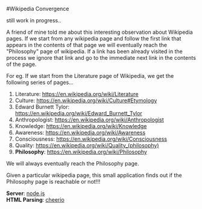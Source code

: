 #Wikipedia Convergence

still work in progress..

A friend of mine told me about this interesting observation about Wikipedia pages. If we start from any wikipedia page and follow the first link that appears in the contents of that page we will eventually reach the "Philosophy" page of wikipedia. If a link has been already visited in the process we ignore that link and go to the immediate next link in the contents of the page.

For eg. If we start from the Literature page of Wikipedia, we get the following series of pages...<br>
1. Literature: https://en.wikipedia.org/wiki/Literature<br>
2. Culture: https://en.wikipedia.org/wiki/Culture#Etymology<br>
3. Edward Burnett Tylor: https://en.wikipedia.org/wiki/Edward_Burnett_Tylor<br>
4. Anthropologist: https://en.wikipedia.org/wiki/Anthropologist<br>
5. Knowledge: https://en.wikipedia.org/wiki/Knowledge<br>
6. Awareness: https://en.wikipedia.org/wiki/Awareness<br>
7. Consciousness: https://en.wikipedia.org/wiki/Consciousness<br>
8. Quality: https://en.wikipedia.org/wiki/Quality_(philosophy)<br>
9. <b>Philosophy</b>: https://en.wikipedia.org/wiki/Philosophy<br>

We will always eventually reach the Philosophy page.

Given a particular wikipedia page, this small application finds out if the Philosophy page is reachable or not!!!

<b>Server</b>: [node.js](https://github.com/nodejs/node)<br>
<b>HTML Parsing</b>: [cheerio](https://github.com/cheeriojs/cheerio)
